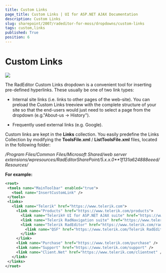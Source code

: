 ```yaml
---
title: Custom Links
page_title: Custom Links | UI for ASP.NET AJAX Documentation
description: Custom Links
slug: sharepoint/2007/radeditor-for-moss/dropdowns/custom-links
tags: custom,links
published: True
position: 6
---
```


# Custom Links

![](images/DropDowns011.png)

The RadEditor Custom Links dropdown is a convenient tool for inserting pre-defined hyperlinks. These usually be one of two link types:

* Internal site links (i.e. links to other pages of the web-site). You can preload the Custom Links treeview with the complete structure of your site so that the end-users would just need to select a page from the dropdown (e.g."About-us -> History").

* Frequently used external links (e.g. Google).



Custom links are kept in the **Links** collection. You easily predefine the Links Collection by modifying the **ToolsFile.xml** / **ListToolsFile.xml** files, located in the following folder:

*/Program Files/Common Files/Microsoft Shared/web server extensions/wpresources/RadEditorSharePoint/5.x.x.0**1f131a624888eeed/Resources/*

**For example:**

````XML
<root>
 <tools name="MainToolbar" enabled="true">
   <tool name="InsertCustomLink" />
 </tools>
 <links>
   <link name="Telerik" href="https://www.telerik.com">
	 <link name="Products" href="https://www.telerik.com/products">
	   <link name="Telerik® UI for ASP.NET AJAX suite" href="https://www.telerik.com/radcontrols" />
	   <link name="Telerik RadNavigation suite" href="https://www.telerik.com/radnavigation" />
	   <link name="Telerik RadEditor" href="https://www.telerik.com/radeditor">
		 <link name="QSF" href="https://www.telerik.com/Telerik RadEditor"/>
	   </link>
	 </link>
	 <link name="Purchase" href="https://www.telerik.com/purchase" />
	 <link name="Support" href="https://www.telerik.com/support" />
	 <link name="Client.Net" href="https://www.telerik.com/clientnet" />
   </link>
 </links>
</root>
````


